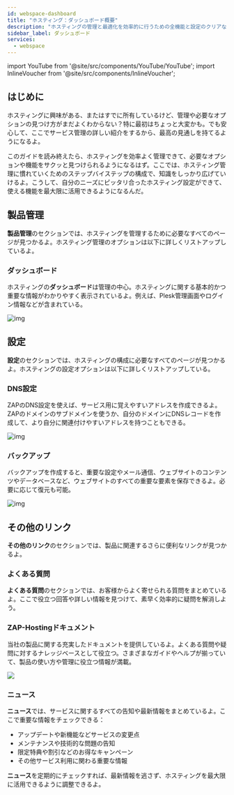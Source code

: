 ```yaml
---
id: webspace-dashboard
title: "ホスティング：ダッシュボード概要"
description: "ホスティングの管理と最適化を効率的に行うための全機能と設定のクリアな概要 → 今すぐ詳しく学ぼう"
sidebar_label: ダッシュボード
services:
  - webspace
---
```


import YouTube from '@site/src/components/YouTube/YouTube';
import InlineVoucher from '@site/src/components/InlineVoucher';

## はじめに

ホスティングに興味がある、またはすでに所有しているけど、管理や必要なオプションの見つけ方がまだよくわからない？特に最初はちょっと大変かも。でも安心して、ここでサービス管理の詳しい紹介をするから、最高の見通しを持てるようになるよ。

このガイドを読み終えたら、ホスティングを効率よく管理できて、必要なオプションや機能をサクッと見つけられるようになるはず。ここでは、ホスティング管理に慣れていくためのステップバイステップの構成で、知識をしっかり広げていけるよ。こうして、自分のニーズにピッタリ合ったホスティング設定ができて、使える機能を最大限に活用できるようになるんだ。

## 製品管理

**製品管理**のセクションでは、ホスティングを管理するために必要なすべてのページが見つかるよ。ホスティング管理のオプションは以下に詳しくリストアップしているよ。

### ダッシュボード

ホスティングの**ダッシュボード**は管理の中心。ホスティングに関する基本的かつ重要な情報がわかりやすく表示されているよ。例えば、Plesk管理画面やログイン情報などが含まれている。

![img](https://screensaver01.zap-hosting.com/index.php/s/BKxsFgR9ZLjnmJT/preview)

## 設定

**設定**のセクションでは、ホスティングの構成に必要なすべてのページが見つかるよ。ホスティングの設定オプションは以下に詳しくリストアップしている。

### DNS設定

ZAPのDNS設定を使えば、サービス用に覚えやすいアドレスを作成できるよ。ZAPのドメインのサブドメインを使うか、自分のドメインにDNSレコードを作成して、より自分に関連付けやすいアドレスを持つこともできる。

![img](https://screensaver01.zap-hosting.com/index.php/s/8qEHRxXLxwX6tcJ/preview)

### バックアップ

バックアップを作成すると、重要な設定やメール通信、ウェブサイトのコンテンツやデータベースなど、ウェブサイトのすべての重要な要素を保存できるよ。必要に応じて復元も可能。

![img](https://screensaver01.zap-hosting.com/index.php/s/mgd3HeRqSQHfAz8/preview)

## その他のリンク
**その他のリンク**のセクションでは、製品に関連するさらに便利なリンクが見つかるよ。

### よくある質問
**よくある質問**のセクションでは、お客様からよく寄せられる質問をまとめているよ。ここで役立つ回答や詳しい情報を見つけて、素早く効率的に疑問を解消しよう。

### ZAP-Hostingドキュメント
当社の製品に関する充実したドキュメントを提供しているよ。よくある質問や疑問に対するナレッジベースとして役立つ。さまざまなガイドやヘルプが揃っていて、製品の使い方や管理に役立つ情報が満載。

![](https://screensaver01.zap-hosting.com/index.php/s/n48ct6aZBrNq7eT/preview)

### ニュース
**ニュース**では、サービスに関するすべての告知や最新情報をまとめているよ。ここで重要な情報をチェックできる：

- アップデートや新機能などサービスの変更点
- メンテナンスや技術的な問題の告知
- 限定特典や割引などのお得なキャンペーン
- その他サービス利用に関わる重要な情報

**ニュース**を定期的にチェックすれば、最新情報を逃さず、ホスティングを最大限に活用できるように調整できるよ。

<InlineVoucher />